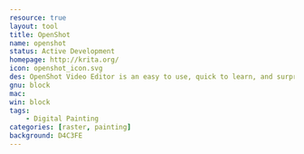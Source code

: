 ```yaml
---
resource: true
layout: tool
title: OpenShot
name: openshot
status: Active Development
homepage: http://krita.org/
icon: openshot_icon.svg
des: OpenShot Video Editor is an easy to use, quick to learn, and surprisingly powerful video editor.
gnu: block
mac:
win: block
tags:
    - Digital Painting
categories: [raster, painting]
background: D4C3FE
---
```

